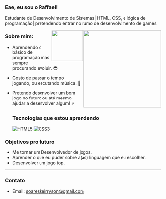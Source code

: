 ### Eae, eu sou o Raffael!
Estudante de Desenvolvimento de Sistemas| HTML, CSS, e lógica de programação| pretendendo entrar no rumo de desenvolvimento de games

<img align="right" height="250" src="https://media.tenor.com/QBgedY7DWkEAAAAM/star-eyes-beautiful.gif"/>
<img align="right" height="100" src="https://cdn.mos.cms.futurecdn.net/LAHok2YEbBCYRYf9pueG3M-1200-80.jpg"/>

### Sobre mim:
- Aprendendo o básico de programação mas sempre procurando evoluir. 😎
- Gosto de passar o tempo jogando, ou escutando música. 🎵
- Pretendo desenvolver um bom jogo no futuro ou até mesmo ajudar a desenvolver algum! ⚡

  ### Tecnologias que estou aprendendo
  
  ![HTML5](https://img.shields.io/badge/-HTML5-E34F26?style=flat-square&logo=html5&logoColor=white)
  ![CSS3](https://img.shields.io/badge/-CSS3-1572B6?style=flat-square&logo=css3&logoColor=white)

### Objetivos pro futuro
- Me tornar um Desenvolvedor de jogos.
- Aprender o que eu puder sobre a(as) linguagem que eu escolher.
- Desenvolver um jogo top.
---
### Contato
- Email: soareskeirryson@gmail.com
